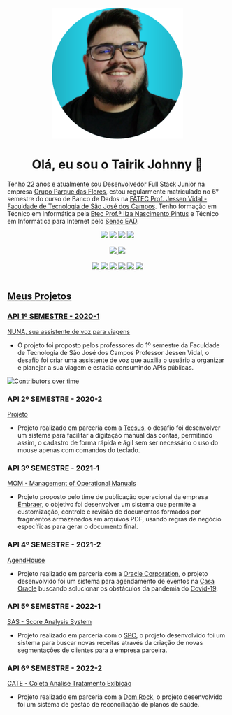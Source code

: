 <p align="center"> <img src="foto.png" alt="Tairik" class="center" width=300/> </p>

<div align="center">
  <h1> Olá, eu sou o Tairik Johnny 👋</h1>
</div>

Tenho 22 anos e atualmente sou Desenvolvedor Full Stack Junior na empresa [Grupo Parque das Flores](https://parquedasflores.com.br/), estou regularmente matriculado no 6° semestre do curso de Banco de Dados na [FATEC Prof. Jessen Vidal - Faculdade de Tecnologia de São José dos Campos](https://fatecsjc-prd.azurewebsites.net/). Tenho formação em Técnico em Informática pela [Etec Prof.ª Ilza Nascimento Pintus](https://www.cps.sp.gov.br/etecs/etec-profa-ilza-nascimento-pintus/) e Técnico em Informática para Internet pelo [Senac EAD](https://www.ead.senac.br/).

<div align="center">
  <a href = "https://api.whatsapp.com/send?phone=5512992333241"><img src="https://img.shields.io/badge/WhatsApp-25D366?style=for-the-badge&logo=whatsapp&logoColor=white" target="_blank"></a>
  <a href="https://www.linkedin.com/in/tairik-nishimura/" target="_blank"><img src="https://img.shields.io/badge/-LinkedIn-%230077B5?style=for-the-badge&logo=linkedin&logoColor=white" target="_blank"></a> 
  <a href = "mailto:tairikjohnny@gmail.com"><img src="https://img.shields.io/badge/-Gmail-%23333?style=for-the-badge&logo=gmail&logoColor=white" target="_blank"></a>
  <a href="https://www.instagram.com/tairikjohnny/" target="_blank"><img src="https://img.shields.io/badge/-Instagram-%23E4405F?style=for-the-badge&logo=instagram&logoColor=white" target="_blank"></a>
</div>

<br>

<div align="center">
  <a href="https://github.com/TairikJohnny">
  <img height="180em" src="https://github-readme-stats.vercel.app/api?username=TairikJohnny&show_icons=true&theme=dracula&include_all_commits=true&count_private=true"/>
  <img height="180em" src="https://github-readme-stats.vercel.app/api/top-langs/?username=TairikJohnny&layout=compact&langs_count=7&theme=dracula"/>
</div>

<br>

<div align="center">
  <img src="https://img.shields.io/badge/Vue.js-35495E?style=for-the-badge&logo=vue.js&logoColor=4FC08D"/>
  <img src="https://img.shields.io/badge/java-ED8B00?style=for-the-badge&logo=java&logoColor=white"/>
  <img src="https://img.shields.io/badge/Spring-6DB33F?style=for-the-badge&logo=spring&logoColor=white"/>
  <img src="https://img.shields.io/badge/Python-3776AB?style=for-the-badge&logo=python&logoColor=white"/>
  <img src="https://img.shields.io/badge/JavaScript-F7DF1E?style=for-the-badge&logo=javascript&logoColor=black"/>
  <img src="https://img.shields.io/badge/MySQL-00000F?style=for-the-badge&logo=mysql&logoColor=white"/>
</div>

<br>

<h2>Meus Projetos</h2>

### API 1º SEMESTRE - 2020-1
[NUNA, sua assistente de voz para viagens](https://github.com/TairikJohnny/PORTFOLIO-TRABALHO-CONCLUSAO-FATEC/blob/main/1-semestre/1-semestre.md)
- O projeto foi proposto pelos professores do 1º semestre da Faculdade de Tecnologia de São José dos Campos Professor Jessen Vidal, o desafio foi criar uma assistente de voz que auxilia o usuário a organizar e planejar a sua viagem e estadia consumindo APIs públicas.

[![Contributors over time](https://contributor-graph-api.apiseven.com/contributors-svg?chart=contributorOverTime&repo=https://github.com/arienemaiara/assistente-voz-viagens)](https://github.com/arienemaiara/assistente-voz-viagens)

### API 2º SEMESTRE - 2020-2
[Projeto](https://github.com/TairikJohnny/PORTFOLIO-TRABALHO-CONCLUSAO-FATEC/blob/main/2-semestre/2-semestre.md)
- Projeto realizado em parceria com a [Tecsus](https://tecsus.com.br/), o desafio foi desenvolver um sistema para facilitar a digitação manual das contas, permitindo assim, o cadastro de forma rápida e ágil sem ser necessário o uso do mouse apenas com comandos do teclado. 

### API 3º SEMESTRE - 2021-1
[MOM - Management of Operational Manuals](https://github.com/TairikJohnny/PORTFOLIO-TRABALHO-CONCLUSAO-FATEC/blob/main/3-semestre/3-semestre.md)
- Projeto proposto pelo time de publicação operacional da empresa [Embraer](https://embraer.com/br/pt), o objetivo foi desenvolver um sistema que permite a customização, controle e revisão de documentos formados por fragmentos armazenados em arquivos PDF, usando regras de negócio específicas para gerar o documento final.

### API 4º SEMESTRE - 2021-2
[AgendHouse](https://github.com/TairikJohnny/PORTFOLIO-TRABALHO-CONCLUSAO-FATEC/blob/main/4-semestre/4-semestre.md)
- Projeto realizado em parceria com a [Oracle Corporation](https://www.oracle.com/br/), o projeto desenvolvido foi um sistema para agendamento de eventos na [Casa Oracle](https://blogs.oracle.com/oracle-brasil/casa-oracle-abre-as-portas-para-a-inovacao-em-sao-paulo) buscando solucionar os obstáculos da pandemia do [Covid-19](https://covid.saude.gov.br/).

### API 5º SEMESTRE - 2022-1
[SAS - Score Analysis System](https://github.com/TairikJohnny/PORTFOLIO-TRABALHO-CONCLUSAO-FATEC/blob/main/5-semestre/5-semestre.md)
- Projeto realizado em parceria com o [SPC](https://www.spcbrasil.org.br/), o projeto desenvolvido foi um sistema para buscar novas receitas através da criação de novas segmentações de clientes para a empresa parceira.

### API 6º SEMESTRE - 2022-2
[CATE - Coleta Análise Tratamento Exibição](https://github.com/TairikJohnny/PORTFOLIO-TRABALHO-CONCLUSAO-FATEC/blob/main/6-semestre/6-semestre.md)
- Projeto realizado em parceria com a [Dom Rock](https://www.domrock.net/), o projeto desenvolvido foi um sistema de gestão de reconciliação de planos de saúde.
